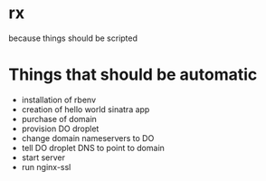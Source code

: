 # rx
because things should be scripted

# Things that should be automatic

- installation of rbenv
- creation of hello world sinatra app
- purchase of domain
- provision DO droplet
- change domain nameservers to DO
- tell DO droplet DNS to point to domain
- start server
- run nginx-ssl
